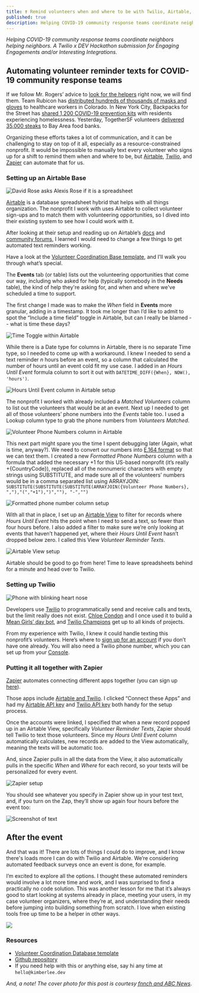 ```yaml
---
title: ❣️ Remind volunteers when and where to be with Twilio, Airtable, and Zapier 
published: true
description: Helping COVID-19 community response teams coordinate neighbors helping neighbors. A Twilio x DEV Hackathon submission.
---
```

_Helping COVID-19 community response teams coordinate neighbors helping neighbors. A Twilio x DEV Hackathon submission for Engaging Engagements and/or Interesting Integrations._ 

## Automating volunteer reminder texts for COVID-19 community response teams 

If we follow Mr. Rogers’ advice to [look for the helpers](https://www.youtube.com/watch?v=-LGHtc_D328) right now, we will find them. Team Rubicon has [distributed hundreds of thousands of masks and gloves](https://twitter.com/TeamRubicon/status/1255534812212817920) to healthcare workers in Colorado. In New York City, Backpacks for the Street has [shared 1,200 COVID-19 prevention kits](https://www.goodmorningamerica.com/living/story/group-handing-backpacks-full-supplies-nycs-homeless-combat-70330087) with residents experiencing homelessness. Yesterday, TogetherSF volunteers [delivered 35,000 steaks](https://www.sfchronicle.com/bayarea/article/Bay-Area-food-banks-have-a-surprise-for-15230171.php) to Bay Area food banks.

Organizing these efforts takes a lot of communication, and it can be challenging to stay on top of it all, especially as a resource-constrained nonprofit. It would be impossible to manually text every volunteer who signs up for a shift to remind them when and where to be, but [Airtable](https://airtable.com), [Twilio](https://twilio.com/), and [Zapier](https://zapier.com/) can automate that for us. 

### Setting up an Airtable Base 

![David Rose asks Alexis Rose if it is a spreadsheet](https://media.giphy.com/media/l0ExoJBGYUelaOiME/giphy.gif)

[Airtable](https://airtable.com) is a database spreadsheet hybrid that helps with all things organization. The nonprofit I work with uses Airtable to collect volunteer sign-ups and to match them with volunteering opportunities, so I dived into their existing system to see how I could work with it. 

After looking at their setup and reading up on Airtable’s [docs](https://airtable.com/api) and [community forums](https://community.airtable.com/), I learned I would need to change a few things to get automated text reminders working. 

Have a look at the [Volunteer Coordination Base template](https://airtable.com/invite/l?inviteId=inv9JYUH1AMIDWkt1&inviteToken=142155a70ea25d910a65c301ad1288769800d97a8920f44d54d1bf63d0e051ba), and I’ll walk you through what’s special. 

The **Events** tab (or table) lists out the volunteering opportunities that come our way, including who asked for help (typically somebody in the **Needs** table), the kind of help they're asking for, and when and where we've scheduled a time to support.

The first change I made was to make the _When_ field in **Events** more granular, adding in a timestamp. It took me longer than I’d like to admit to spot the “Include a time field” toggle in Airtable, but can I really be blamed -- what is time these days? 

![Time Toggle within Airtable](https://dev-to-uploads.s3.amazonaws.com/i/mbtnunnuymb81vfs8mbx.png)

While there is a Date type for columns in Airtable, there is no separate Time type, so I needed to come up with a workaround. I knew I needed to send a text reminder _n_ hours before an event, so a column that calculated the number of hours until an event cold fit my use case. I added in an _Hours Until Event_ formula column to sort it out with `DATETIME_DIFF({When}, NOW(), 'hours')`. 

![Hours Until Event column in Airtable setup](https://dev-to-uploads.s3.amazonaws.com/i/d07nohbwqnraux6hj4dk.png)

The nonprofit I worked with already included a _Matched Volunteers_ column to list out the volunteers that would be at an event. Next up I needed to get all of those volunteers’ phone numbers into the *Events* table too. I used a Lookup column type to grab the phone numbers from _Volunteers Matched_. 

![Volunteer Phone Numbers column in Airtable](https://dev-to-uploads.s3.amazonaws.com/i/u871lee2d0471f2g3vcu.png)

This next part might spare you the time I spent debugging later (Again, what is time, anyway?). We need to convert our numbers into [E.164 format](https://www.twilio.com/docs/glossary/what-e164) so that we can text them. I created a new _Formatted Phone Numbers_ column with a formula that added the necessary +1 for this US-based nonprofit (it’s really +{CountryCode}), replaced all of the nonnumeric characters with empty strings using SUBSTITUTE, and made sure all of the volunteers’ numbers would be in a comma separated list using ARRAYJOIN: `SUBSTITUTE(SUBSTITUTE(SUBSTITUTE(ARRAYJOIN({Volunteer Phone Numbers}, ","),"(","+1"),")",""), "-","")`

![Formatted phone number column setup](https://dev-to-uploads.s3.amazonaws.com/i/jhxqf5ast3vmvhd5k9pq.png)

With all that in place, I set up an [Airtable View](https://support.airtable.com/hc/en-us/articles/202624989-Guide-to-views) to filter for records where _Hours Until Event_ hits the point when I need to send a text, so fewer than four hours before. I also added a filter to make sure we’re only looking at events that haven’t happened yet, where their _Hours Until Event_ hasn’t dropped below zero. I called this View _Volunteer Reminder Texts_.

![Airtable View setup](https://dev-to-uploads.s3.amazonaws.com/i/13jdjwus3bxmgjxwh35z.png)

Airtable should be good to go from here! Time to leave spreadsheets behind for a minute and head over to Twilio. 

### Setting up Twilio

![Phone with blinking heart nose](https://media.giphy.com/media/ff6IT8IzC5hEQ/giphy.gif) 

Developers use [Twilio](www.twilio.com) to programmatically send and receive calls and texts, but the limit really does not exist. [Chloe Condon](https://twitter.com/ChloeCondon) and I once used it to build a [Mean Girls’ day bot](https://dev.to/twilio/trying-to-make-fetch-errr-a-post-request-happen-12ad), and [Twilio Champions](https://www.twilio.com/champions) get up to all kinds of projects.  

From my experience with Twilio, I knew it could handle texting this nonprofit’s volunteers. Here’s where to [sign up for an account](www.twilio.com/referral/avaKmb) if you don’t have one already. You will also need a Twilio phone number, which you can set up from your [Console](https://support.twilio.com/hc/en-us/articles/223135247-How-to-Search-for-and-Buy-a-Twilio-Phone-Number-from-Console). 

### Putting it all together with Zapier 

[Zapier](https://zapier.com/) automates connecting different apps together (you can sign up [here](https://zapier.com/sign-up/)). 

Those apps include [Airtable and Twilio](https://airtable.com/integrations/twilio). I clicked “Connect these Apps” and had my [Airtable API key](https://support.airtable.com/hc/en-us/articles/219046777-How-do-I-get-my-API-key-) and [Twilio API key](https://www.twilio.com/docs/iam/keys/api-key) both handy for the setup process.

Once the accounts were linked, I specified that when a new record popped up in an Airtable View, specifically  _Volunteer Reminder Texts_, Zapier should tell Twilio to text those volunteers. Since my _Hours Until Event_ column automatically calculates, new records are added to the View automatically, meaning the texts will be automatic too. 

And, since Zapier pulls in all the data from the View, it also automatically pulls in the specific _When_ and _Where_ for each record, so your texts will be personalized for every event. 

![Zapier setup](https://dev-to-uploads.s3.amazonaws.com/i/qwyruoibqy3htww6wfaa.png)

You should see whatever you specify in Zapier show up in your test text, and, if you turn on the Zap, they’ll show up again four hours before the event too: 

![Screenshot of text](https://dev-to-uploads.s3.amazonaws.com/i/5rlg74b5a14g10k3lrdg.PNG)

## After the event

And that was it! There are lots of things I could do to improve, and I know there's loads more I can do with Twilio and Airtable. We’re considering automated feedback surveys once an event is done, for example. 

I’m excited to explore all the options. I thought these automated reminders would involve a lot more time and work, and I was surprised to find a practically no code solution. This was another lesson for me that it’s always good to start looking at systems already in place, meeting your users, in my case volunteer organizers, where they’re at, and understanding their needs before jumping into building something from scratch. I love when existing tools free up time to be a helper in other ways. 

![](https://media.giphy.com/media/33Gr5O88PgslOninGo/giphy.gif)

### Resources 
* [Volunteer Coordination Database template](https://airtable.com/invite/l?inviteId=inv9JYUH1AMIDWkt1&inviteToken=142155a70ea25d910a65c301ad1288769800d97a8920f44d54d1bf63d0e051ba)
* [Github repository](https://github.com/kimberleejohnson/volunteer-coordination/blob/master/README.md)
* If you need help with this or anything else, say hi any time at `hello@kimberlee.dev` 

_And, a note! The cover photo for this post is courtesy [fnnch and ABC News](https://abc7news.com/coronavirus-san-francisco-update-sf-art-fnnch/6096628/)_.

